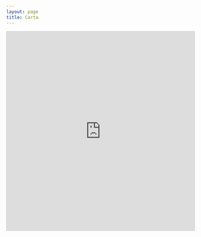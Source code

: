 ```yaml
---
layout: page
title: Carta
---
```

<iframe class="airtable-embed" src="https://airtable.com/embed/shrQEXQ7EjPrXxVdg?backgroundColor=cyan&viewControls=on" frameborder="0" onmousewheel="" width="100%" height="533" style="background: transparent; border: 1px solid #ccc;"></iframe>
